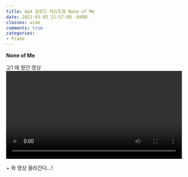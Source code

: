 ```yaml
---
title: mp4 업로드 테스트겸 None of Me
date: 2021-03-05 21:57:08 -0400
classes: wide
comments: true
categories:
- Piano
---
```

**None of Me**     

고1 때 쳤던 영상    
<video width="480" controls="controls">
  <source src="/assets/video/post14_video1.mp4" type="video/mp4">
</video>   

\+ 와 영상 올라간다...! 
